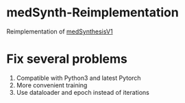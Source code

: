 # medSynth-Reimplementation

Reimplementation of [medSynthesisV1](https://github.com/ginobilinie/medSynthesisV1)

# Fix several problems
1. Compatible with Python3 and latest Pytorch
2. More convenient training
3. Use dataloader and epoch instead of iterations
